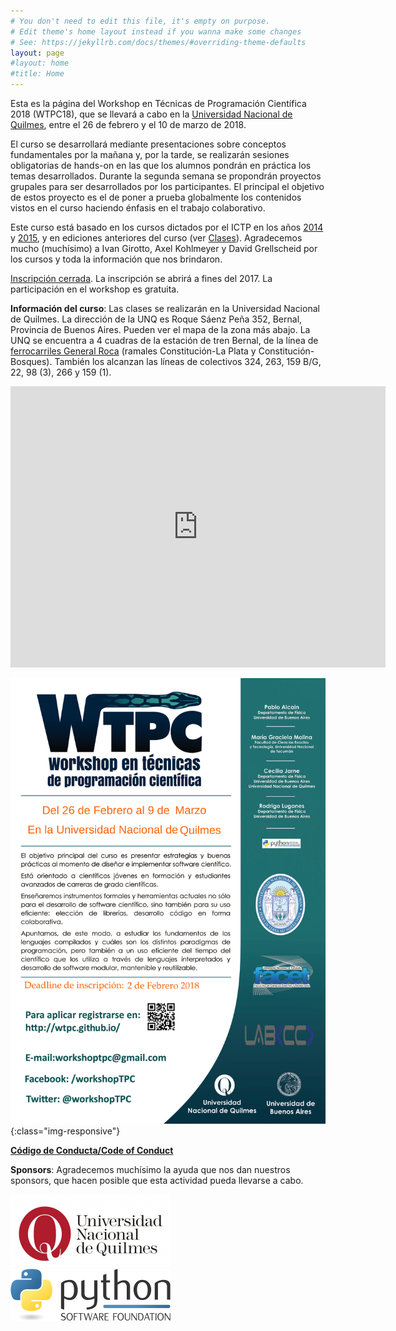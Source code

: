 ```yaml
---
# You don't need to edit this file, it's empty on purpose.
# Edit theme's home layout instead if you wanna make some changes
# See: https://jekyllrb.com/docs/themes/#overriding-theme-defaults
layout: page 
#layout: home
#title: Home
---
```


Esta es la página del Workshop en Técnicas de Programación Científica
2018 (WTPC18), que se llevará a cabo en la [Universidad Nacional de
Quilmes](https://www.google.com.ar/maps/place/Universidad+Nacional+de+Quilmes/@-34.7065604,-58.2807164,17z/data=!3m1!4b1!4m5!3m4!1s0x95a331fe293db393:0x2a0a79e3ff445dfe!8m2!3d-34.7065604!4d-58.2785224),
entre el 26 de febrero y el 10 de marzo de 2018.

El curso se desarrollará mediante presentaciones sobre conceptos
fundamentales por la mañana y, por la tarde, se realizarán sesiones
obligatorias de hands-on en las que los alumnos pondrán en práctica
los temas desarrollados. Durante la segunda semana se propondrán
proyectos grupales para ser desarrollados por los participantes. El
principal el objetivo de estos proyecto es el de poner a prueba
globalmente los contenidos vistos en el curso haciendo énfasis en el
trabajo colaborativo.

Este curso está basado en los cursos dictados por el ICTP en los años
[2014](http://indico.ictp.it/event/a13190) y
[2015](http://indico.ictp.it/event/a14258/), y en ediciones anteriores
del curso (ver [Clases](/clases/)). Agradecemos mucho (muchísimo) a
Ivan Girotto, Axel Kohlmeyer y David Grellscheid por los cursos y toda
la información que nos brindaron.

[Inscripción cerrada](/registrarse/). La inscripción se abrirá a fines
del 2017. La participación en el workshop es gratuita.

<!---[**Información de alojamientos**](/WTPC17_HOTELES_TUCUMAN.pdf) en San Miguel de Tucumán.-->

**Información del curso**: Las clases se realizarán en la Universidad
Nacional de Quilmes.  La dirección de la UNQ es Roque Sáenz Peña 352,
Bernal, Provincia de Buenos Aires. Pueden ver el mapa de la zona más
abajo. La UNQ se encuentra a 4 cuadras de la estación de tren Bernal,
de la línea de [ferrocarriles General
Roca](http://www.trenroca.com.ar/) (ramales Constitución-La Plata y
Constitución-Bosques). También los alcanzan las líneas de colectivos
324, 263, 159 B/G, 22, 98 (3), 266 y 159 (1).
<iframe src="https://www.google.com/maps/embed?pb=!1m18!1m12!1m3!1d3279.9109978062884!2d-58.28093639032491!3d-34.70742473094307!2m3!1f0!2f0!3f0!3m2!1i1024!2i768!4f13.1!3m3!1m2!1s0x95a331fe293db393%3A0x2a0a79e3ff445dfe!2sUniversidad+Nacional+de+Quilmes!5e0!3m2!1ses-419!2sar!4v1496862909147" width="600" height="450" frameborder="0" style="border:0" allowfullscreen></iframe>

![poster](/img/poster2018.jpg){:class="img-responsive"}


[**Código de Conducta/Code of Conduct**](/code_of_conduct.pdf)


**Sponsors**: Agradecemos muchísimo la ayuda que nos dan nuestros
  sponsors, que hacen posible que esta actividad pueda llevarse a
  cabo.

<a href="http://www.unq.edu.ar/">
   <img src="/img/sponsors/logo-unq-alta-calidad.jpg" alt="UNQ" style="width: 256px;"/>
</a>
<a href="https://www.python.org/psf/">
   <img src="/img/sponsors/psf-logo-narrow-256x84-alpha.png" alt="PSF" style="width: 256px;"/>
</a>

